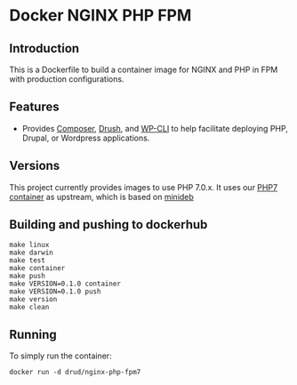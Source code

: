 # Docker NGINX PHP FPM

## Introduction
This is a Dockerfile to build a container image for NGINX and PHP in FPM with production configurations. 

## Features

* Provides [Composer](https://getcomposer.org/), [Drush](http://www.drush.org), and [WP-CLI](http://www.wp-cli.org) to help facilitate deploying PHP, Drupal, or Wordpress applications.

## Versions

This project currently provides images to use PHP 7.0.x. It uses our [PHP7 container](https://github.com/drud/docker.php7) as upstream, which is based on [minideb](https://github.com/bitnami/minideb)

## Building and pushing to dockerhub

```
make linux
make darwin
make test
make container
make push
make VERSION=0.1.0 container
make VERSION=0.1.0 push
make version
make clean
```

## Running
To simply run the container:
```
docker run -d drud/nginx-php-fpm7
```
